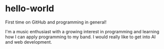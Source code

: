# hello-world
First time on GitHub and programming in general!

I'm a music enthusiast with a growing interest in programming and learning how I can apply programming to my band. 
I would really like to get into AI and web development. 
